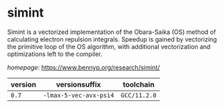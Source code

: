 # simint

Simint is a vectorized implementation of the Obara-Saika (OS)  method of calculating electron repulsion integrals. Speedup is gained by  vectorizing the primitive loop of the OS algorithm, with additional vectorization  and optimizations left to the compiler.

*homepage*: <https://www.bennyp.org/research/simint/>

version | versionsuffix | toolchain
--------|---------------|----------
``0.7`` | ``-lmax-5-vec-avx-psi4`` | ``GCC/11.2.0``
